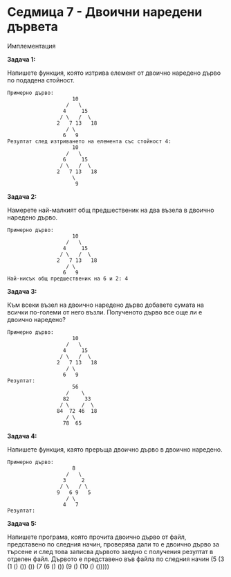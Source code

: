 # Седмица 7 - Двоични наредени дървета

Имплементация

**Задача 1:**

Напишете функция, която изтрива елемент от двоично наредено дърво по подадена стойност.

```
Примерно дърво:
                     10
                   /   \
                  4     15
                 / \   /  \ 
                2   7 13   18 
                   / \
                  6   9
Резултат след изтриването на елемента със стойност 4:
                     10
                   /   \
                  6     15
                 / \   /  \ 
                2   7 13   18 
                     \
                      9                 
```

**Задача 2:**

Намерете най-малкият общ предшественик на два възела в двоично наредено дърво.

```
Примерно дърво:
                     10
                   /   \
                  4     15
                 / \   /  \ 
                2   7 13   18 
                   / \
                  6   9
Най-нисък общ предшественик на 6 и 2: 4
```

**Задача 3:**

Към всеки възел на двоично наредено дърво добавете сумата на всички по-големи от него възли. Полученото дърво все още ли е двоично наредено?


```
Примерно дърво:
                     10
                   /   \
                  4     15
                 / \   /  \ 
                2   7 13   18 
                   / \
                  6   9
Резултат:
                     56
                   /    \
                  82     33
                 / \    /  \ 
                84  72 46  18 
                   / \
                  78  65
```

**Задача 4:**

Напишете функция, каято преръща двоично дърво в двоично наредено.

```
Примерно дърво:
                     8
                   /   \
                  3     2
                 / \   / \ 
                9   6 9   5 
                   / \
                  4   7
Резултат:
```

**Задача 5:**

Напишете програма, която прочита двоично дърво от файл, представено по следния начин, проверява дали то е двоично дърво за търсене и след това записва дървото заедно с получения резултат в отделен файл.
Дървото е представено във файла по следния начин (5 (3 (1 () ()) ()) (7 (6 () ()) (9 () (10 () ()))))




